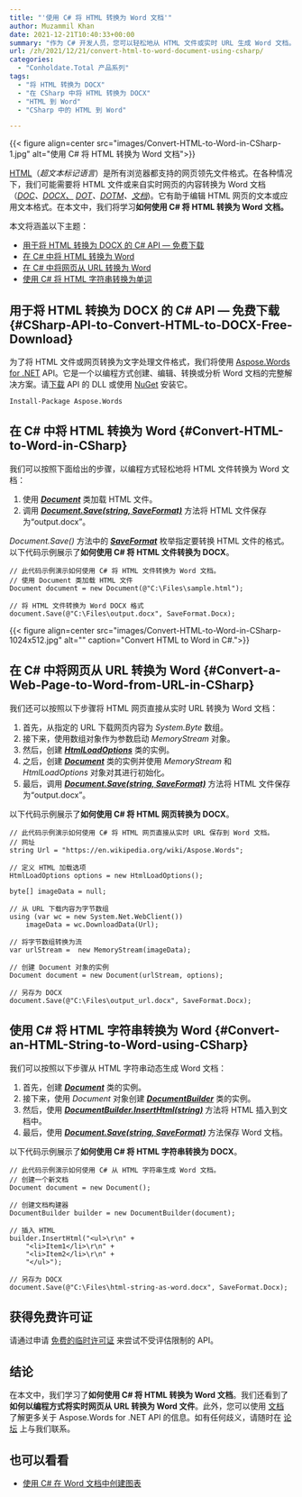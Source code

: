 ```yaml
---
title: "'使用 C# 将 HTML 转换为 Word 文档'"
author: Muzammil Khan
date: 2021-12-21T10:40:33+00:00
summary: "作为 C# 开发人员，您可以轻松地从 HTML 文件或实时 URL 生成 Word 文档。在本文中，您将学习**如何使用 C# 将 HTML 转换为 Word 文档**。"
url: /zh/2021/12/21/convert-html-to-word-document-using-csharp/
categories:
  - "Conholdate.Total 产品系列"
tags:
  - "将 HTML 转换为 DOCX"
  - "在 CSharp 中将 HTML 转换为 DOCX"
  - "HTML 到 Word"
  - "CSharp 中的 HTML 到 Word"

---
```


{{< figure align=center src="images/Convert-HTML-to-Word-in-CSharp-1.jpg" alt="使用 C# 将 HTML 转换为 Word 文档">}}
 

[HTML][2]（_超文本标记语言_）是所有浏览器都支持的网页领先文件格式。在各种情况下，我们可能需要将 HTML 文件或来自实时网页的内容转换为 Word 文档（_[DOC][3]、[DOCX、][4] [DOT][5]、[DOTM][6]、[文档][7]_)。它有助于编辑 HTML 网页的文本或应用文本格式。在本文中，我们将学习**如何使用 C# 将 HTML 转换为 Word 文档。**

本文将涵盖以下主题：

  * [用于将 HTML 转换为 DOCX 的 C# API — 免费下载][8]
  * [在 C# 中将 HTML 转换为 Word][9]
  * [在 C# 中将网页从 URL 转换为 Word][10]
  * [使用 C# 将 HTML 字符串转换为单词][11]

## 用于将 HTML 转换为 DOCX 的 C# API — 免费下载 {#CSharp-API-to-Convert-HTML-to-DOCX-Free-Download}

为了将 HTML 文件或网页转换为文字处理文件格式，我们将使用 [Aspose.Words for .NET][12] API。它是一个以编程方式创建、编辑、转换或分析 Word 文档的完整解决方案。请[下载][13] API 的 DLL 或使用 [NuGet][14] 安装它。

```
Install-Package Aspose.Words
```

## 在 C# 中将 HTML 转换为 Word {#Convert-HTML-to-Word-in-CSharp}

我们可以按照下面给出的步骤，以编程方式轻松地将 HTML 文件转换为 Word 文档：

  1. 使用 _**[Document][15]**_ 类加载 HTML 文件。
  2. 调用 [**_Document.Save(string, SaveFormat)_**][16] 方法将 HTML 文件保存为“output.docx”。

_Document.Save()_ 方法中的 _**[SaveFormat][17]**_ 枚举指定要转换 HTML 文件的格式。以下代码示例展示了**如何使用 C# 将 HTML 文件转换为 DOCX**。

```
// 此代码示例演示如何使用 C# 将 HTML 文件转换为 Word 文档。
// 使用 Document 类加载 HTML 文件
Document document = new Document(@"C:\Files\sample.html");

// 将 HTML 文件转换为 Word DOCX 格式
document.Save(@"C:\Files\output.docx", SaveFormat.Docx);
```

{{< figure align=center src="images/Convert-HTML-to-Word-in-CSharp-1024x512.jpg" alt="" caption="Convert HTML to Word in C#.">}}
 
## 在 C# 中将网页从 URL 转换为 Word {#Convert-a-Web-Page-to-Word-from-URL-in-CSharp}

我们还可以按照以下步骤将 HTML 网页直接从实时 URL 转换为 Word 文档：

  1. 首先，从指定的 URL 下载网页内容为 _System.Byte_ 数组。
  2. 接下来，使用数组对象作为参数启动 _MemoryStream_ 对象。
  3. 然后，创建 **_[HtmlLoadOptions][19]_** 类的实例。
  4. 之后，创建 **_[Document][20]_** 类的实例并使用 _MemoryStream_ 和 _HtmlLoadOptions_ 对象对其进行初始化。
  5. 最后，调用 [**_Document.Save(string, SaveFormat)_**][16] 方法将 HTML 文件保存为“output.docx”。

以下代码示例展示了**如何使用 C# 将 HTML 网页转换为 DOCX**。

```
// 此代码示例演示如何使用 C# 将 HTML 网页直接从实时 URL 保存到 Word 文档。
// 网址
string Url = "https://en.wikipedia.org/wiki/Aspose.Words";

// 定义 HTML 加载选项 
HtmlLoadOptions options = new HtmlLoadOptions();

byte[] imageData = null;

// 从 URL 下载内容为字节数组
using (var wc = new System.Net.WebClient())
    imageData = wc.DownloadData(Url);

// 将字节数组转换为流
var urlStream =  new MemoryStream(imageData);

// 创建 Document 对象的实例
Document document = new Document(urlStream, options);

// 另存为 DOCX
document.Save(@"C:\Files\output_url.docx", SaveFormat.Docx);
```

## 使用 C# 将 HTML 字符串转换为 Word {#Convert-an-HTML-String-to-Word-using-CSharp}

我们可以按照以下步骤从 HTML 字符串动态生成 Word 文档：

  1. 首先，创建 **_[Document][20]_** 类的实例。
  2. 接下来，使用 _Document_ 对象创建 **_[DocumentBuilder][21]_** 类的实例。
  3. 然后，使用 [_**DocumentBuilder.InsertHtml(string)**_][22] 方法将 HTML 插入到文档中。
  4. 最后，使用 [**_Document.Save(string, SaveFormat)_**][16] 方法保存 Word 文档。

以下代码示例展示了**如何使用 C# 将 HTML 字符串转换为 DOCX**。

```
// 此代码示例演示如何使用 C# 从 HTML 字符串生成 Word 文档。
// 创建一个新文档
Document document = new Document();

// 创建文档构建器
DocumentBuilder builder = new DocumentBuilder(document);

// 插入 HTML
builder.InsertHtml("<ul>\r\n" +
    "<li>Item1</li>\r\n" +
    "<li>Item2</li>\r\n" +
    "</ul>");

// 另存为 DOCX
document.Save(@"C:\Files\html-string-as-word.docx", SaveFormat.Docx);
```

## 获得免费许可证

请通过申请 [免费的临时许可证][23] 来尝试不受评估限制的 API。

## 结论

在本文中，我们学习了**如何使用 C# 将 HTML 转换为 Word 文档**。我们还看到了**如何以编程方式将实时网页从 URL 转换为 Word 文件**。此外，您可以使用 [文档][24] 了解更多关于 Aspose.Words for .NET API 的信息。如有任何歧义，请随时在 [论坛][25] 上与我们联系。

## 也可以看看

  * [使用 C# 在 Word 文档中创建图表][26]

 [1]: https://blog.conholdate.com/wp-content/uploads/sites/27/2021/12/Convert-HTML-to-Word-in-CSharp-1.jpg
 [2]: https://docs.fileformat.com/web/html/
 [3]: https://docs.fileformat.com/word-processing/doc/
 [4]: https://docs.fileformat.com/word-processing/docx/
 [5]: https://docs.fileformat.com/word-processing/dot/
 [6]: https://docs.fileformat.com/word-processing/dotm/
 [7]: https://docs.fileformat.com/word-processing/docm/
 [8]: #CSharp-API-to-Convert-HTML-to-DOCX-Free-Download
 [9]: #Convert-HTML-to-Word-in-CSharp
 [10]: #Convert-a-Web-Page-to-Word-from-URL-in-CSharp
 [11]: #Convert-an-HTML-String-to-Word-using-CSharp
 [12]: https://products.aspose.com/words/net/
 [13]: https://downloads.aspose.com/words/net
 [14]: https://www.nuget.org/packages/aspose.words
 [15]: https://apireference.aspose.com/words/net/aspose.words/document
 [16]: https://apireference.aspose.com/words/net/aspose.words.document/save/methods/3
 [17]: https://apireference.aspose.com/words/net/aspose.words/SaveFormat
 [18]: https://blog.conholdate.com/wp-content/uploads/sites/27/2021/12/Convert-HTML-to-Word-in-CSharp.jpg
 [19]: https://apireference.aspose.com/words/net/aspose.words.loading/htmlloadoptions
 [20]: https://apireference.aspose.com/words/net/aspose.words/Document
 [21]: https://apireference.aspose.com/words/net/aspose.words/documentbuilder
 [22]: https://apireference.aspose.com/words/net/aspose.words/documentbuilder/methods/inserthtml
 [23]: https://purchase.conholdate.com/temporary-license
 [24]: https://docs.aspose.com/words/net/
 [25]: https://forum.aspose.com/c/words/8
 [26]: https://blog.conholdate.com/2021/10/31/create-charts-in-word-documents-using-csharp/
